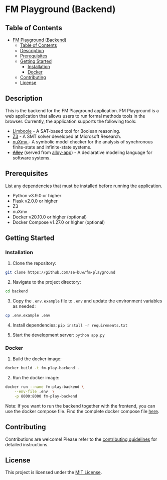 # FM Playground (Backend)

## Table of Contents

- [FM Playground (Backend)](#fm-playground-backend)
  - [Table of Contents](#table-of-contents)
  - [Description](#description)
  - [Prerequisites](#prerequisites)
  - [Getting Started](#getting-started)
    - [Installation](#installation)
    - [Docker](#docker)
  - [Contributing](#contributing)
  - [License](#license)

## Description

This is the backend for the FM Playground application. FM Playground is a web application that allows users to run formal methods tools in the browser. Currently, the application supports the following tools:

- [Limboole](https://fmv.jku.at/limboole/) - A SAT-based tool for Boolean reasoning.
- [Z3](https://github.com/Z3Prover/z3) - A SMT solver developed at Microsoft Research.
- [nuXmv ](https://nuxmv.fbk.eu/) - A symbolic model checker for the analysis of synchronous finite-state and infinite-state systems.
- ~~[Alloy](https://alloytools.org/)~~ (served from [alloy-app](../alloy-app/)) - A declarative modeling language for software systems.


## Prerequisites

List any dependencies that must be installed before running the application.

- Python v3.9.0 or higher
- Flask v2.0.0 or higher
- Z3
- nuXmv
- Docker v20.10.0 or higher (optional)
- Docker Compose v1.27.0 or higher (optional)


## Getting Started

### Installation

1. Clone the repository:

```bash
git clone https://github.com/se-buw/fm-playground
```
2. Navigate to the project directory:

```bash
cd backend
```

3. Copy the `.env.example` file to `.env` and update the environment variables as needed:

```bash
cp .env.example .env
```

4. Install dependencies: ```pip install -r requirements.txt```

5. Start the development server: `python app.py` 


### Docker

1. Build the docker image:

```bash
docker build -t fm-play-backend .
```  
2. Run the docker image:

```bash
docker run --name fm-play-backend \
    --env-file .env  \
    -p 8000:8000 fm-play-backend
```

Note: If you want to run the backend together with the frontend, you can use the docker compose file.
Find the complete docker compose file [here](../docker-compose.yml).

## Contributing

Contributions are welcome!  Please refer to the [contributing guidelines](../CONTRIBUTING.md) for detailed instructions.


## License

This project is licensed under the [MIT License](../LICENSE).